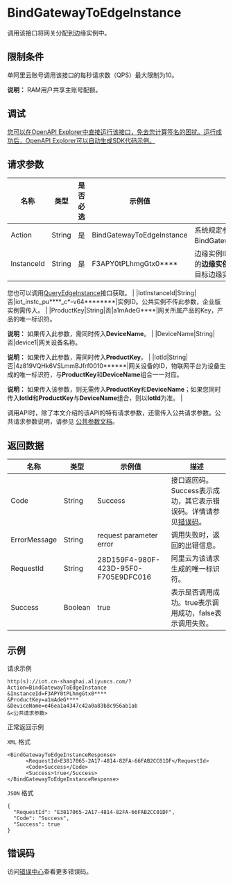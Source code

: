 # BindGatewayToEdgeInstance

调用该接口将网关分配到边缘实例中。

## 限制条件

单阿里云账号调用该接口的每秒请求数（QPS）最大限制为10。

**说明：** RAM用户共享主账号配额。

## 调试

[您可以在OpenAPI Explorer中直接运行该接口，免去您计算签名的困扰。运行成功后，OpenAPI Explorer可以自动生成SDK代码示例。](https://api.aliyun.com/#product=Iot&api=BindGatewayToEdgeInstance&type=RPC&version=2018-01-20)

## 请求参数

|名称|类型|是否必选|示例值|描述|
|--|--|----|---|--|
|Action|String|是|BindGatewayToEdgeInstance|系统规定参数。取值：BindGatewayToEdgeInstance。 |
|InstanceId|String|是|F3APY0tPLhmgGtx0\*\*\*\*|边缘实例ID。在[边缘计算控制台](https://iot.console.aliyun.com/le/instance/list)的**边缘实例**页面中，鼠标悬浮在目标边缘实例名称上获取ID。

 您也可以调用[QueryEdgeInstance](~~135214~~)接口获取。 |
|IotInstanceId|String|否|iot\_instc\_pu\*\*\*\*\_c\*-v64\*\*\*\*\*\*\*\*|实例ID。公共实例不传此参数，企业版实例需传入。 |
|ProductKey|String|否|a1mAdeG\*\*\*\*|网关所属产品的Key，产品的唯一标识符。

 **说明：** 如果传入此参数，需同时传入**DeviceName**。 |
|DeviceName|String|否|device1|网关设备名称。

 **说明：** 如果传入此参数，需同时传入**ProductKey**。 |
|IotId|String|否|4z819VQHk6VSLmmBJfrf0010\*\*\*\*\*\*|网关设备的ID，物联网平台为设备生成的唯一标识符，与**ProductKey**和**DeviceName**组合一一对应。

 **说明：** 如果传入该参数，则无需传入**ProductKey**和**DeviceName**；如果您同时传入**IotId**和**ProductKey**与**DeviceName**组合，则以**IotId**为准。 |

调用API时，除了本文介绍的该API的特有请求参数，还需传入公共请求参数。公共请求参数说明，请参见 [公共参数文档](~~30561~~)。

## 返回数据

|名称|类型|示例值|描述|
|--|--|---|--|
|Code|String|Success|接口返回码。Success表示成功，其它表示错误码。详情请参见[错误码](~~135200~~)。 |
|ErrorMessage|String|request parameter error|调用失败时，返回的出错信息。 |
|RequestId|String|28D159F4-980F-423D-95F0-F705E9DFC016|阿里云为该请求生成的唯一标识符。 |
|Success|Boolean|true|表示是否调用成功。true表示调用成功，false表示调用失败。 |

## 示例

请求示例

```
http(s)://iot.cn-shanghai.aliyuncs.com/?Action=BindGatewayToEdgeInstance
&InstanceId=F3APY0tPLhmgGtx0****
&ProductKey=a1mAdeG****
&DeviceName=e46ea1a4347c42a0a83b8c956ab1ab
&<公共请求参数>
```

正常返回示例

`XML` 格式

```
<BindGatewayToEdgeInstanceResponse>
      <RequestId>E3817065-2A17-4814-82FA-66FAB2CC01DF</RequestId>
      <Code>Success</Code>
      <Success>true</Success>
</BindGatewayToEdgeInstanceResponse>
```

`JSON` 格式

```
{
  "RequestId": "E3817065-2A17-4814-82FA-66FAB2CC01DF",
  "Code": "Success",
  "Success": true
}
```

## 错误码

访问[错误中心](https://error-center.alibabacloud.com/status/product/Iot)查看更多错误码。

